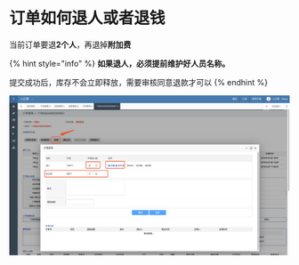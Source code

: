 # 订单如何退人或者退钱

当前订单要退**2个人**，再退掉**附加费**

{% hint style="info" %}
**如果退人，必须提前维护好人员名称。**

提交成功后，库存不会立即释放，需要审核同意退款才可以
{% endhint %}

![](../../.gitbook/assets/image%20%28110%29.png)









